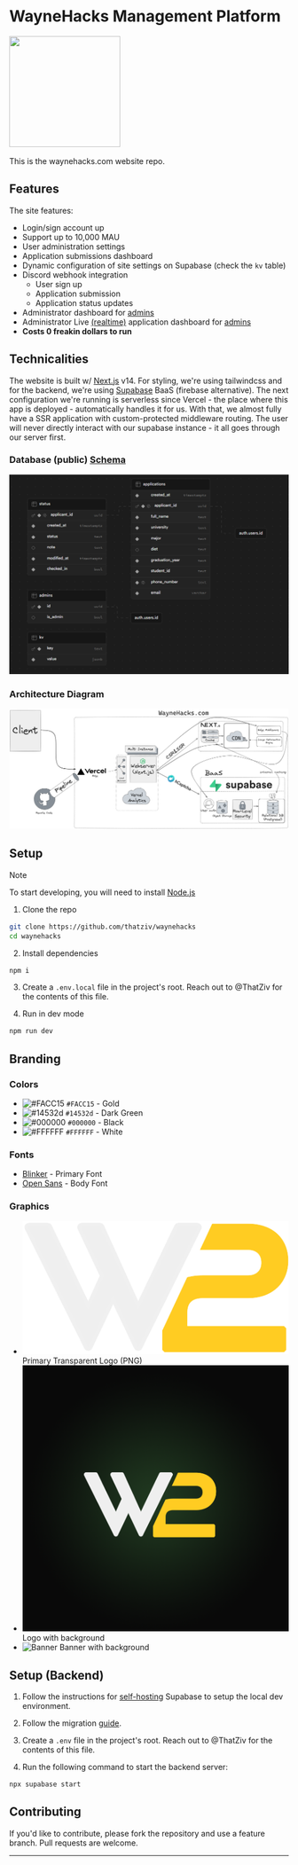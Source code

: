 # WayneHacks Management Platform

<img width=200 height=200 src="https://www.waynehacks.com/favicon.png"/>

This is the waynehacks.com website repo.

## Features

The site features:

- Login/sign account up
- Support up to 10,000 MAU
- User administration settings
- Application submissions dashboard
- Dynamic configuration of site settings on Supabase (check the `kv` table)
- Discord webhook integration
  - User sign up
  - Application submission
  - Application status updates
- Administrator dashboard for [admins](https://waynehacks.com/admin)
- Administrator Live [(realtime)](https://supabase.com/docs/guides/realtime) application dashboard for [admins](https://waynehacks.com/admin/applications)
- **Costs 0 freakin dollars to run**

## Technicalities

The website is built w/ [Next.js](https://nextjs.org) v14. For styling, we're using tailwindcss and for the backend, we're using [Supabase](https://supabase.com) BaaS (firebase alternative). The next configuration we're running is serverless since Vercel - the place where this app is deployed - automatically handles it for us. With that, we almost fully have a SSR application with custom-protected middleware routing. The user will never directly interact with our supabase instance - it all goes through our server first.

### Database (public) [Schema](/supabase/migrations/20231122005059_remote_commit.sql)

![public-schema](/.github/img/public-schema.png)

### Architecture Diagram

![diagram](/.github/img/diagram.png)

## Setup

> [!NOTE]
> To start developing, you will need to install [Node.js](https://nodejs.org)

1. Clone the repo

```sh
git clone https://github.com/thatziv/waynehacks
cd waynehacks
```

2. Install dependencies

```sh
npm i
```

3. Create a `.env.local` file in the project's root. Reach out to @ThatZiv for the contents of this file.

4. Run in dev mode

```sh
npm run dev
```

## Branding

### Colors

- ![#FACC15](https://via.placeholder.com/15/FACC15/000000?text=+) `#FACC15` - Gold
- ![#14532d](https://via.placeholder.com/15/14532d/000000?text=+) `#14532d` - Dark Green
- ![#000000](https://via.placeholder.com/15/000000/000000?text=+) `#000000` - Black
- ![#FFFFFF](https://via.placeholder.com/15/FFFFFF/000000?text=+) `#FFFFFF` - White

### Fonts

- [Blinker](https://fonts.google.com/specimen/Blinker) - Primary Font
- [Open Sans](https://fonts.google.com/specimen/Open+Sans) - Body Font

### Graphics

- ![WayneHacks Logo](public/whacks2-trans.png)
  Primary Transparent Logo (PNG)
- ![WayneHacks Logo](public/android-chrome-512x512.png) Logo with background
- ![Banner](https://i.imgur.com/l4TRXB4.png) Banner with background

## Setup (Backend)

1. Follow the instructions for [self-hosting](https://supabase.com/docs/guides/self-hosting/docker) Supabase to setup the local dev environment.

2. Follow the migration [guide](https://supabase.com/docs/guides/cli/local-development).

3. Create a `.env` file in the project's root. Reach out to @ThatZiv for the contents of this file.

4. Run the following command to start the backend server:

```sh
npx supabase start
```

## Contributing

If you'd like to contribute, please fork the repository and use a feature branch. Pull requests are welcome.

---
